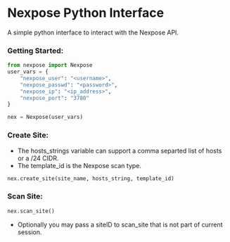 Nexpose Python Interface
=====
A simple python interface to interact with the Nexpose API.

### Getting Started:
```python
from nexpose import Nexpose
user_vars = {
    "nexpose_user": "<username>",
    "nexpose_passwd": "<password>",
    "nexpose_ip": "<ip_address>",
    "nexpose_port": "3780"
} 

nex = Nexpose(user_vars)
```

### Create Site:
* The hosts_strings variable can support a comma separted list of hosts or a /24 CIDR.
* The template_id is the Nexpose scan type.
```python
nex.create_site(site_name, hosts_string, template_id)
```

### Scan Site:
```python
nex.scan_site()
```
* Optionally you may pass a siteID to scan_site that is not part of current session.


